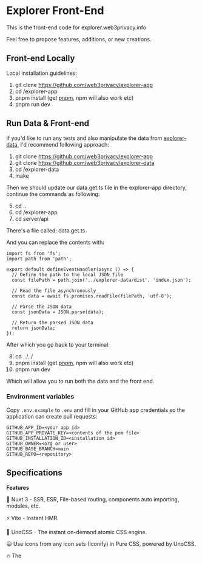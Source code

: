 # Explorer Front-End
This is the front-end code for explorer.web3privacy.info

Feel free to propose features, additions, or new creations. 

## Front-end Locally
Local installation guidelines:


1. git clone https://github.com/web3privacy/explorer-app
2. cd /explorer-app
3. pnpm install (get [pnpm](https://pnpm.io/next/installation), npm will also work etc)
4. pnpm run dev



## Run Data & Front-end
If you'd like to run any tests and also manipulate the data from [explorer-data](https://github.com/web3privacy/explorer-data), I'd recommend following approach:


1. git clone https://github.com/web3privacy/explorer-app
2. git clone https://github.com/web3privacy/explorer-data
3. cd /explorer-data
4. make

Then we should update our data.get.ts file in the explorer-app directory, continue the commands as following:

5. cd ..
6. cd /explorer-app
7. cd server/api

There's a file called: data.get.ts

And you can replace the contents with:

```
import fs from 'fs';
import path from 'path';

export default defineEventHandler(async () => {
  // Define the path to the local JSON file
  const filePath = path.join('../explorer-data/dist', 'index.json');

  // Read the file asynchronously
  const data = await fs.promises.readFile(filePath, 'utf-8');

  // Parse the JSON data
  const jsonData = JSON.parse(data);

  // Return the parsed JSON data
  return jsonData;
});
```

After which you go back to your terminal:

8. cd ../../
9. pnpm install (get [pnpm](https://pnpm.io/next/installation), npm will also work etc)
10. pnpm run dev

Which will allow you to run both the data and the front end.

### Environment variables
Copy `.env.example` to `.env` and fill in your GitHub app credentials so the application can create pull requests:

```
GITHUB_APP_ID=<your app id>
GITHUB_APP_PRIVATE_KEY=<contents of the pem file>
GITHUB_INSTALLATION_ID=<installation id>
GITHUB_OWNER=<org or user>
GITHUB_BASE_BRANCH=main
GITHUB_REPO=<repository>
```



## Specifications

**Features**

💚 Nuxt 3 - SSR, ESR, File-based routing, components auto importing, modules, etc.

⚡️ Vite - Instant HMR.

🎨 UnoCSS - The instant on-demand atomic CSS engine.

😃 Use icons from any icon sets (Iconify) in Pure CSS, powered by UnoCSS.

🔥 The <script setup> syntax.

🍍 State Management via Pinia

📥 APIs auto importing - for Composition API, VueUse and custom composables.

🏎 Zero-config cloud functions and deploy (Cloudflare Page preset).

🦾 TypeScript, of course.

**Nuxt Modules**
VueUse - collection of useful composition APIs.
ColorMode - dark and Light mode with auto detection made easy with Nuxt.
UnoCSS - the instant on-demand atomic CSS engine.
Pinia - intuitive, type safe, light and flexible Store for Vue.
DevTools - Unleash Nuxt Developer Experience. Vue.

